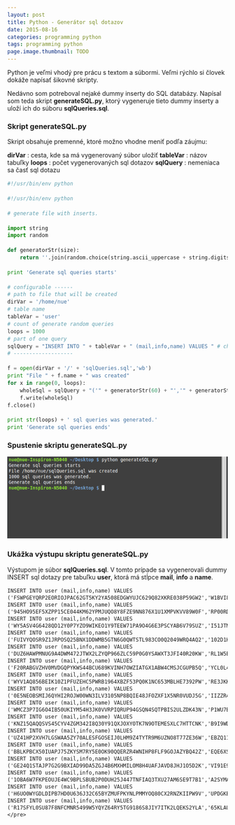 ```yaml
---
layout: post
title: Python - Generátor sql dotazov
date: 2015-08-16
categories: programming python
tags: programming python
page.image.thumbnail: TODO
---
```


Python je veľmi vhodý pre prácu s textom a súbormi. Veľmi rýchlo si človek dokáže
 napísať šikovné skripty.

Nedávno som potreboval nejaké dummy inserty do SQL databázy. Napísal som teda 
skript **generateSQL.py**, 
ktorý vygeneruje tieto dummy inserty a uloží ich do súboru **sqlQueries.sql**.

 
### Skript generateSQL.py


Skript obsahuje premenné, ktoré možno vhodne meniť podľa záujmu:

**dirVar** : cesta, kde sa má vygenerovaný súbor uložiť
**tableVar** : názov tabuľky
**loops** : počet vygenerovaných sql dotazov
**sqlQuery** : nemeniaca sa časť sql dotazu

```python
#!/usr/bin/env python

#!/usr/bin/env python
 
# generate file with inserts.
 
import string
import random
 
def generatorStr(size):
	return ''.join(random.choice(string.ascii_uppercase + string.digits) for x in range(size))
 
print 'Generate sql queries starts'
 
# configurable ------
# path to file that will be created
dirVar = '/home/nue' 
# table name
tableVar = 'user' 
# count of generate random queries
loops = 1000 
# part of one query
sqlQuery = "INSERT INTO " + tableVar + " (mail,info,name) VALUES " # change it for another sql query
# -------------------
 
f = open(dirVar + '/' + 'sqlQueries.sql','wb')
print "File " + f.name + " was created" 
for x in range(0, loops):
	wholeSql = sqlQuery + "('" + generatorStr(60) + "','" + generatorStr(10) + "','" + generatorStr(30) + "');\n" # change it for another sql query
	f.write(wholeSql)
f.close()
 
print str(loops) + ' sql queries was generated.'
print 'Generate sql queries ends'
```


### Spustenie skriptu generateSQL.py

![script run](/assets/icode/run.png)
 

### Ukážka výstupu skriptu generateSQL.py

Výstupom je súbor **sqlQueries.sql**. V tomto prípade sa vygenerovali dummy INSERT  sql dotazy 
pre tabuľku **user**, ktorá má stĺpce **mail**, **info** a **name**.

```mysql-sql
INSERT INTO user (mail,info,name) VALUES ('FSWPGEYQRP2EORIOJPAC62GT5KY2YA508EDGWYUJC629Q82XKRE038P59GW2','W1BVI8V0Y2','JBK7KKNUR7W1SYMKTOCQ3EJUK3IQUJ');
INSERT INTO user (mail,info,name) VALUES ('945HO95EF5XZPP15CE044KM62YPMJUQO8Y8FZE9NN876X1U1XMPVKVV89W0F','RP00RD5RNQ','CD0D3X02BLYTMGGXBG9CU8A0HZ065S');
INSERT INTO user (mail,info,name) VALUES ('WY5ASV4G6428QD12Y0P7YZO9WIKEO1Y9TEEW71PA9O4G6E3PSCYAB6V79SUZ','I51JTMCMJW','7PI83CHUC139SCF16TKLVWPAAMZOZ0');
INSERT INTO user (mail,info,name) VALUES ('FUIVYQOSR9Z1JRPOSQ25BNX1DDWMB5GTN6G0QWTSTL983CO0Q2049WRQ4AQ2','102D1H9QN0','F5I637C5YJOK2H6KDIXBR1DIRLB78Z');
INSERT INTO user (mail,info,name) VALUES ('DUZ6HAWPMNUG9A4DWM472JTWX2LZYQP966ZLC59P0G0YSAWXT3JFI40R20KW','RL1W5ENF8L','X7HPG4QDYOE9PFBNQJ649UDIGZBOG1');
INSERT INTO user (mail,info,name) VALUES ('F20RABGVZHV0MVDGQPYKWS44BCU689KVINH7OWZIATGX1ABW4CMSJCGUPB5Q','YCL0L46PXQ','RX17X1XDC7HGGT69ISYALKDGSIBKBS');
INSERT INTO user (mail,info,name) VALUES ('WYV1AQ856BEIK10Z1PFUZEHC5PWRB1964XBZF53PQ0K1NC653MBLHE7392PW','RE3JKK0KC3','E9BISJV0OQAPWLL57UE06F06EJRB6Z');
INSERT INTO user (mail,info,name) VALUES ('0E5NEOBSMIJ6QYHI2ROJW00WN3ILV3105NP8BQIE48JFOZXF1X5NR0VUDJ5G','IIZZR4EZ3P','NLZSGGC2OACPM0VO07KI28H9EKOTY1');
INSERT INTO user (mail,info,name) VALUES ('WMCZ3P7IG6O4IB50UKIYM54H3JK0VVRPIQRUP94GSQN4SQTPBIS2ULZDK43N','P1WU7BXLGM','TQVX73K9AXH5IDEYXVK6AKPA0YFGX0');
INSERT INTO user (mail,info,name) VALUES ('KNZ15QAQQSVS45CYV4ZGM342I8Q30Y91QXJOXYOTK7N9OTEMESXLC7HTTCNK','B9I9WDTDLN','N9FHWUXMWL9HKSSHIMFRGCH3UUWRNN');
INSERT INTO user (mail,info,name) VALUES ('UZ41HP2XVH7LGSWAA5ZY70ALESFGOSEIJ0LHM9Z4TYTR9M6UZNO8T77ZE36W','EBZQ11UHDN','AK4G2UJFQCQRVAJ20GF25DMMCNKBUE');
INSERT INTO user (mail,info,name) VALUES ('BBLKPBCX50IUAPJ75ZKYSM7RY5E0OK90QQERZR4WNIHP8FLF9GOJAZYBQ42Z','EQE6XSKW2B','X33F3B5WX535UNZH1DTXT0CVUOQIT0');
INSERT INTO user (mail,info,name) VALUES ('GE24Q1STAJP7G2G9BXIAD99DA5ZGJ4B6MXHMILOM8H4UAFJAVD8JHJ1O5D2K','VI91E9K0KW','PK9BK68NMT0OHOZ3DOLXU9WKTQO32A');
INSERT INTO user (mail,info,name) VALUES ('1OBA6W7FKPEOUJE4WC9BPLSBUB2P0DUH25J447TNFIAQ3TXU27AM6SE9T7B1','A2SYMA5MUE','9EDASP0U6ADJJYFEXXANZZ0PERDP1T');
INSERT INTO user (mail,info,name) VALUES ('H6UO0WYGDLDIPB7HD0U636J32C65BYZMUFPKYNLPMMYOQ80CX2RNZKIIPW9V','UPDGKERL2W','FWH4R771TJQER7YKQGKM6EFMK6HBO5');
INSERT INTO user (mail,info,name) VALUES ('R17SFYL0SU87F8NFCMNR5499W5YQYZ64RY5TG9186S8JIY7ITK2LQEKS2YLA','65KLAU2KID','TAYRU29W4MSB04Y7SJ3SUX5V2OLKB0');</pre> 
```